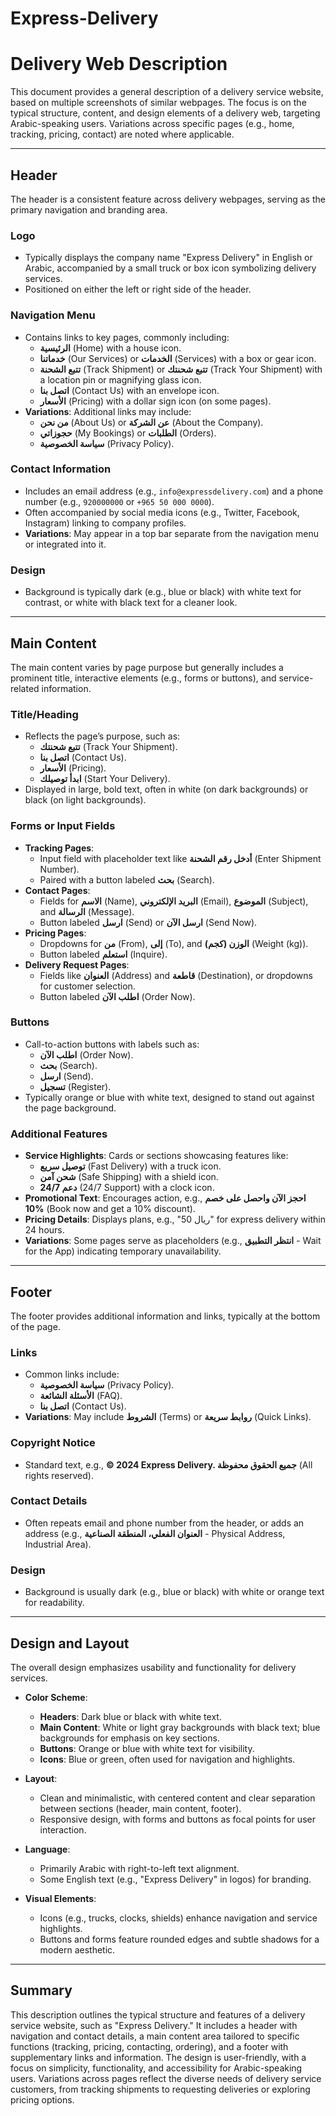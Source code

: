 # Express-Delivery
# Delivery Web Description

This document provides a general description of a delivery service website, based on multiple screenshots of similar webpages. The focus is on the typical structure, content, and design elements of a delivery web, targeting Arabic-speaking users. Variations across specific pages (e.g., home, tracking, pricing, contact) are noted where applicable.

---

## Header

The header is a consistent feature across delivery webpages, serving as the primary navigation and branding area.

### Logo
- Typically displays the company name "Express Delivery" in English or Arabic, accompanied by a small truck or box icon symbolizing delivery services.
- Positioned on either the left or right side of the header.

### Navigation Menu
- Contains links to key pages, commonly including:
  - **الرئيسية** (Home) with a house icon.
  - **خدماتنا** (Our Services) or **الخدمات** (Services) with a box or gear icon.
  - **تتبع الشحنة** (Track Shipment) or **تتبع شحنتك** (Track Your Shipment) with a location pin or magnifying glass icon.
  - **اتصل بنا** (Contact Us) with an envelope icon.
  - **الأسعار** (Pricing) with a dollar sign icon (on some pages).
- **Variations**: Additional links may include:
  - **من نحن** (About Us) or **عن الشركة** (About the Company).
  - **حجوزاتي** (My Bookings) or **الطلبات** (Orders).
  - **سياسة الخصوصية** (Privacy Policy).

### Contact Information
- Includes an email address (e.g., `info@expressdelivery.com`) and a phone number (e.g., `920000000` or `+965 50 000 0000`).
- Often accompanied by social media icons (e.g., Twitter, Facebook, Instagram) linking to company profiles.
- **Variations**: May appear in a top bar separate from the navigation menu or integrated into it.

### Design
- Background is typically dark (e.g., blue or black) with white text for contrast, or white with black text for a cleaner look.

---

## Main Content

The main content varies by page purpose but generally includes a prominent title, interactive elements (e.g., forms or buttons), and service-related information.

### Title/Heading
- Reflects the page’s purpose, such as:
  - **تتبع شحنتك** (Track Your Shipment).
  - **اتصل بنا** (Contact Us).
  - **الأسعار** (Pricing).
  - **ابدأ توصيلك** (Start Your Delivery).
- Displayed in large, bold text, often in white (on dark backgrounds) or black (on light backgrounds).

### Forms or Input Fields
- **Tracking Pages**:
  - Input field with placeholder text like **أدخل رقم الشحنة** (Enter Shipment Number).
  - Paired with a button labeled **بحث** (Search).
- **Contact Pages**:
  - Fields for **الاسم** (Name), **البريد الإلكتروني** (Email), **الموضوع** (Subject), and **الرسالة** (Message).
  - Button labeled **ارسل** (Send) or **ارسل الآن** (Send Now).
- **Pricing Pages**:
  - Dropdowns for **من** (From), **إلى** (To), and **الوزن (كجم)** (Weight (kg)).
  - Button labeled **استعلم** (Inquire).
- **Delivery Request Pages**:
  - Fields like **العنوان** (Address) and **قاطعة** (Destination), or dropdowns for customer selection.
  - Button labeled **اطلب الآن** (Order Now).

### Buttons
- Call-to-action buttons with labels such as:
  - **اطلب الآن** (Order Now).
  - **بحث** (Search).
  - **ارسل** (Send).
  - **تسجيل** (Register).
- Typically orange or blue with white text, designed to stand out against the page background.

### Additional Features
- **Service Highlights**: Cards or sections showcasing features like:
  - **توصيل سريع** (Fast Delivery) with a truck icon.
  - **شحن آمن** (Safe Shipping) with a shield icon.
  - **دعم 24/7** (24/7 Support) with a clock icon.
- **Promotional Text**: Encourages action, e.g., **احجز الآن واحصل على خصم 10%** (Book now and get a 10% discount).
- **Pricing Details**: Displays plans, e.g., "50 ريال" for express delivery within 24 hours.
- **Variations**: Some pages serve as placeholders (e.g., **انتظر التطبيق** - Wait for the App) indicating temporary unavailability.

---

## Footer

The footer provides additional information and links, typically at the bottom of the page.

### Links
- Common links include:
  - **سياسة الخصوصية** (Privacy Policy).
  - **الأسئلة الشائعة** (FAQ).
  - **اتصل بنا** (Contact Us).
- **Variations**: May include **الشروط** (Terms) or **روابط سريعة** (Quick Links).

### Copyright Notice
- Standard text, e.g., **© 2024 Express Delivery. جميع الحقوق محفوظة** (All rights reserved).

### Contact Details
- Often repeats email and phone number from the header, or adds an address (e.g., **العنوان الفعلي، المنطقة الصناعية** - Physical Address, Industrial Area).

### Design
- Background is usually dark (e.g., blue or black) with white or orange text for readability.

---

## Design and Layout

The overall design emphasizes usability and functionality for delivery services.

- **Color Scheme**:
  - **Headers**: Dark blue or black with white text.
  - **Main Content**: White or light gray backgrounds with black text; blue backgrounds for emphasis on key sections.
  - **Buttons**: Orange or blue with white text for visibility.
  - **Icons**: Blue or green, often used for navigation and highlights.

- **Layout**:
  - Clean and minimalistic, with centered content and clear separation between sections (header, main content, footer).
  - Responsive design, with forms and buttons as focal points for user interaction.

- **Language**:
  - Primarily Arabic with right-to-left text alignment.
  - Some English text (e.g., "Express Delivery" in logos) for branding.

- **Visual Elements**:
  - Icons (e.g., trucks, clocks, shields) enhance navigation and service highlights.
  - Buttons and forms feature rounded edges and subtle shadows for a modern aesthetic.

---

## Summary

This description outlines the typical structure and features of a delivery service website, such as "Express Delivery." It includes a header with navigation and contact details, a main content area tailored to specific functions (tracking, pricing, contacting, ordering), and a footer with supplementary links and information. The design is user-friendly, with a focus on simplicity, functionality, and accessibility for Arabic-speaking users. Variations across pages reflect the diverse needs of delivery service customers, from tracking shipments to requesting deliveries or exploring pricing options.
